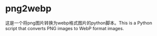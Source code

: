 # png2webp
这是一个将png图片转换为webp格式图片的python脚本。This is a Python script that converts PNG images to WebP format images.
